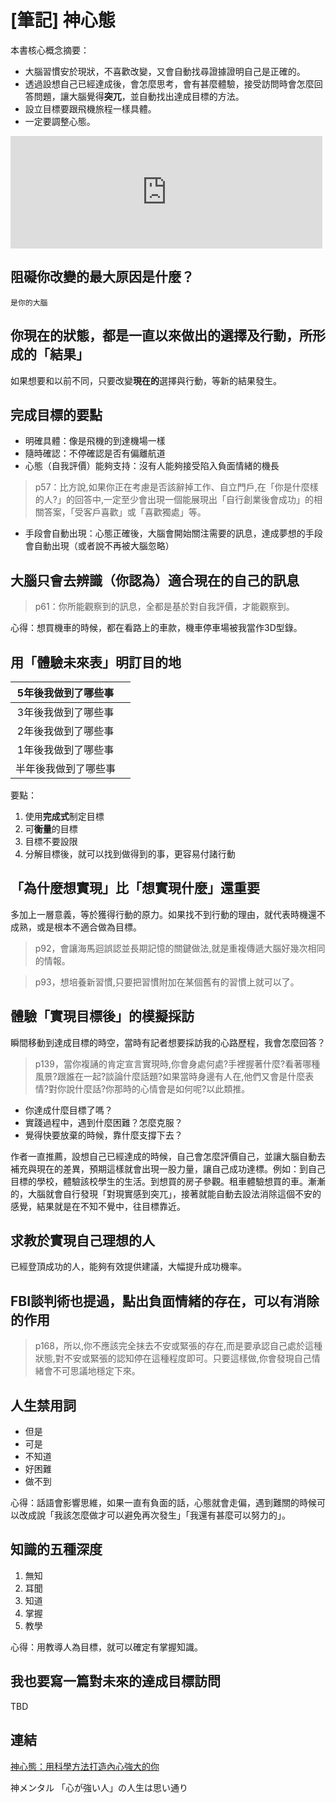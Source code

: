 # [筆記] 神心態






本書核心概念摘要：

- 大腦習慣安於現狀，不喜歡改變，又會自動找尋證據證明自己是正確的。
- 透過設想自己已經達成後，會怎麼思考，會有甚麼體驗，接受訪問時會怎麼回答問題，讓大腦覺得**突兀**，並自動找出達成目標的方法。
- 設立目標要跟飛機旅程一樣具體。
- 一定要調整心態。
<!--more-->

<iframe src="https://open.firstory.me/embed/story/clvj5yq4p047v01u759vjber8" height="180" width="99%" frameborder="0" scrolling="no"></iframe>

## 阻礙你改變的最大原因是什麼？

`是你的大腦`

## 你現在的狀態，都是一直以來做出的選擇及行動，所形成的「結果」

如果想要和以前不同，只要改變**現在的**選擇與行動，等新的結果發生。

## 完成目標的要點

- 明確具體：像是飛機的到達機場一樣
- 隨時確認：不停確認是否有偏離航道
- 心態（自我評價）能夠支持：沒有人能夠接受陷入負面情緒的機長

> p57：比方說,如果你正在考慮是否該辭掉工作、自立門戶,在「你是什麼樣的人?」的回答中,一定至少會出現一個能展現出「自行創業後會成功」的相關答案，「受客戶喜歡」或「喜歡獨處」等。

- 手段會自動出現：心態正確後，大腦會開始關注需要的訊息，達成夢想的手段會自動出現（或者說不再被大腦忽略）

## 大腦只會去辨識（你認為）適合現在的自己的訊息

> p61：你所能觀察到的訊息，全都是基於對自我評價，才能觀察到。

心得：想買機車的時候，都在看路上的車款，機車停車場被我當作3D型錄。

## 用「體驗未來表」明訂目的地

| 5年後我做到了哪些事 |  |
| :------------------: | -----------------: |
| 3年後我做到了哪些事     |                   |
| 2年後我做到了哪些事     |                   |
| 1年後我做到了哪些事     |                   |
| 半年後我做到了哪些事   |                   |

要點：

1. 使用**完成式**制定目標
2. 可**衡量**的目標
3. 目標不要設限
4. 分解目標後，就可以找到做得到的事，更容易付諸行動

## 「為什麼想實現」比「想實現什麼」還重要

多加上一層意義，等於獲得行動的原力。如果找不到行動的理由，就代表時機還不成熟，或是根本不適合做為目標。

> p92，會讓海馬迴誤認並長期記憶的關鍵做法,就是重複傳遞大腦好幾次相同的情報。

> p93，想培養新習慣,只要把習慣附加在某個舊有的習慣上就可以了。

## 體驗「實現目標後」的模擬採訪

瞬間移動到達成目標的時空，當時有記者想要採訪我的心路歷程，我會怎麼回答？

> p139，當你複誦的肯定宣言實現時,你會身處何處?手裡握著什麼?看著哪種風景?跟誰在一起?談論什麼話題?如果當時身邊有人在,他們又會是什麼表情?對你說什麼話?你那時的心情會是如何呢?以此類推。

- 你達成什麼目標了嗎？
- 實踐過程中，遇到什麼困難？怎麼克服？
- 覺得快要放棄的時候，靠什麼支撐下去？

作者一直推薦，設想自己已經達成的時候，自己會怎麼評價自己，並讓大腦自動去補充與現在的差異，預期這樣就會出現一股力量，讓自己成功達標。例如：到自己目標的學校，體驗該校學生的生活。到想買的房子參觀。租車體驗想買的車。漸漸的，大腦就會自行發現「對現實感到突兀」，接著就能自動去設法消除這個不安的感覺，結果就是在不知不覺中，往目標靠近。

## 求教於實現自己理想的人

已經登頂成功的人，能夠有效提供建議，大幅提升成功機率。

## FBI談判術也提過，點出負面情緒的存在，可以有消除的作用

> p168，所以,你不應該完全抹去不安或緊張的存在,而是要承認自己處於這種狀態,對不安或緊張的認知停在這種程度即可。只要這樣做,你會發現自己情緒會不可思議地穩定下來。

## 人生禁用詞

- 但是
- 可是
- 不知道
- 好困難
- 做不到

心得：話語會影響思維，如果一直有負面的話，心態就會走偏，遇到難關的時候可以改成說「我該怎麼做才可以避免再次發生」「我還有甚麼可以努力的」。

## 知識的五種深度

1. 無知
2. 耳聞
3. 知道
4. 掌握
5. 教學

心得：用教導人為目標，就可以確定有掌握知識。

## 我也要寫一篇對未來的達成目標訪問

TBD

## 連結

[神心態：用科學方法打造內心強大的你](https://www.books.com.tw/products/0010814271 "‌")

神メンタル 「心が強い人」の人生は思い通り
